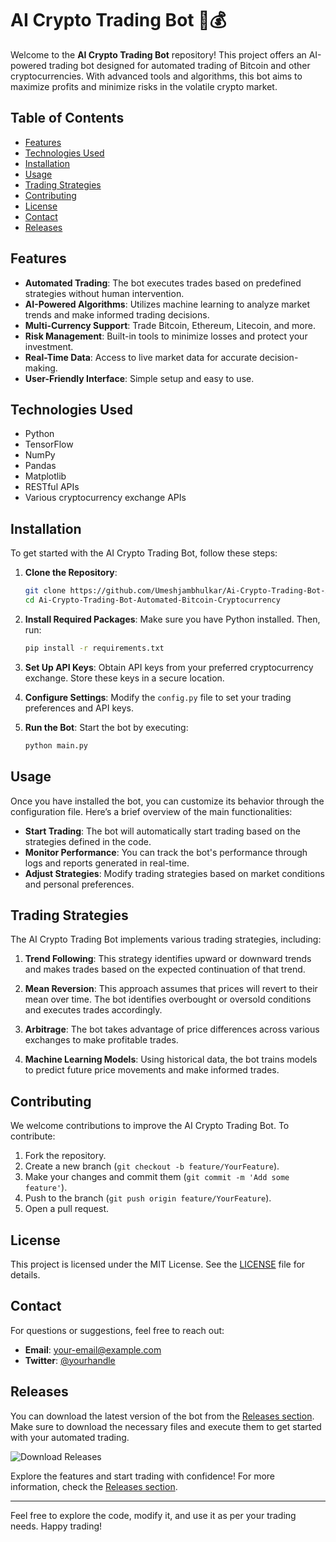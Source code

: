 # AI Crypto Trading Bot 🤖💰

Welcome to the **AI Crypto Trading Bot** repository! This project offers an AI-powered trading bot designed for automated trading of Bitcoin and other cryptocurrencies. With advanced tools and algorithms, this bot aims to maximize profits and minimize risks in the volatile crypto market.

## Table of Contents

- [Features](#features)
- [Technologies Used](#technologies-used)
- [Installation](#installation)
- [Usage](#usage)
- [Trading Strategies](#trading-strategies)
- [Contributing](#contributing)
- [License](#license)
- [Contact](#contact)
- [Releases](#releases)

## Features

- **Automated Trading**: The bot executes trades based on predefined strategies without human intervention.
- **AI-Powered Algorithms**: Utilizes machine learning to analyze market trends and make informed trading decisions.
- **Multi-Currency Support**: Trade Bitcoin, Ethereum, Litecoin, and more.
- **Risk Management**: Built-in tools to minimize losses and protect your investment.
- **Real-Time Data**: Access to live market data for accurate decision-making.
- **User-Friendly Interface**: Simple setup and easy to use.

## Technologies Used

- Python
- TensorFlow
- NumPy
- Pandas
- Matplotlib
- RESTful APIs
- Various cryptocurrency exchange APIs

## Installation

To get started with the AI Crypto Trading Bot, follow these steps:

1. **Clone the Repository**:
   ```bash
   git clone https://github.com/Umeshjambhulkar/Ai-Crypto-Trading-Bot-Automated-Bitcoin-Cryptocurrency.git
   cd Ai-Crypto-Trading-Bot-Automated-Bitcoin-Cryptocurrency
   ```

2. **Install Required Packages**:
   Make sure you have Python installed. Then, run:
   ```bash
   pip install -r requirements.txt
   ```

3. **Set Up API Keys**:
   Obtain API keys from your preferred cryptocurrency exchange. Store these keys in a secure location.

4. **Configure Settings**:
   Modify the `config.py` file to set your trading preferences and API keys.

5. **Run the Bot**:
   Start the bot by executing:
   ```bash
   python main.py
   ```

## Usage

Once you have installed the bot, you can customize its behavior through the configuration file. Here’s a brief overview of the main functionalities:

- **Start Trading**: The bot will automatically start trading based on the strategies defined in the code.
- **Monitor Performance**: You can track the bot's performance through logs and reports generated in real-time.
- **Adjust Strategies**: Modify trading strategies based on market conditions and personal preferences.

## Trading Strategies

The AI Crypto Trading Bot implements various trading strategies, including:

1. **Trend Following**: This strategy identifies upward or downward trends and makes trades based on the expected continuation of that trend.
  
2. **Mean Reversion**: This approach assumes that prices will revert to their mean over time. The bot identifies overbought or oversold conditions and executes trades accordingly.

3. **Arbitrage**: The bot takes advantage of price differences across various exchanges to make profitable trades.

4. **Machine Learning Models**: Using historical data, the bot trains models to predict future price movements and make informed trades.

## Contributing

We welcome contributions to improve the AI Crypto Trading Bot. To contribute:

1. Fork the repository.
2. Create a new branch (`git checkout -b feature/YourFeature`).
3. Make your changes and commit them (`git commit -m 'Add some feature'`).
4. Push to the branch (`git push origin feature/YourFeature`).
5. Open a pull request.

## License

This project is licensed under the MIT License. See the [LICENSE](LICENSE) file for details.

## Contact

For questions or suggestions, feel free to reach out:

- **Email**: your-email@example.com
- **Twitter**: [@yourhandle](https://twitter.com/yourhandle)

## Releases

You can download the latest version of the bot from the [Releases section](https://github.com/Umeshjambhulkar/Ai-Crypto-Trading-Bot-Automated-Bitcoin-Cryptocurrency/releases). Make sure to download the necessary files and execute them to get started with your automated trading.

![Download Releases](https://img.shields.io/badge/Download%20Releases-blue?style=for-the-badge&logo=github)

Explore the features and start trading with confidence! For more information, check the [Releases section](https://github.com/Umeshjambhulkar/Ai-Crypto-Trading-Bot-Automated-Bitcoin-Cryptocurrency/releases).

---

Feel free to explore the code, modify it, and use it as per your trading needs. Happy trading!